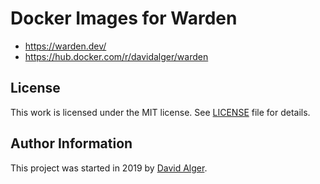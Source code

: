 # Docker Images for Warden

* https://warden.dev/
* https://hub.docker.com/r/davidalger/warden

## License

This work is licensed under the MIT license. See [LICENSE](LICENSE) file for details.

## Author Information

This project was started in 2019 by [David Alger](https://davidalger.com/).
